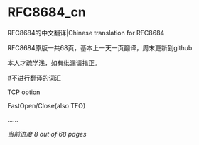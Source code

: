 # RFC8684_cn
RFC8684的中文翻译|Chinese translation for RFC8684

RFC8684原版一共68页，基本上一天一页翻译，周末更新到github

本人才疏学浅，如有纰漏请指正。

#不进行翻译的词汇

TCP option

FastOpen/Close(also TFO)

……

*当前进度 8 out of 68 pages*
